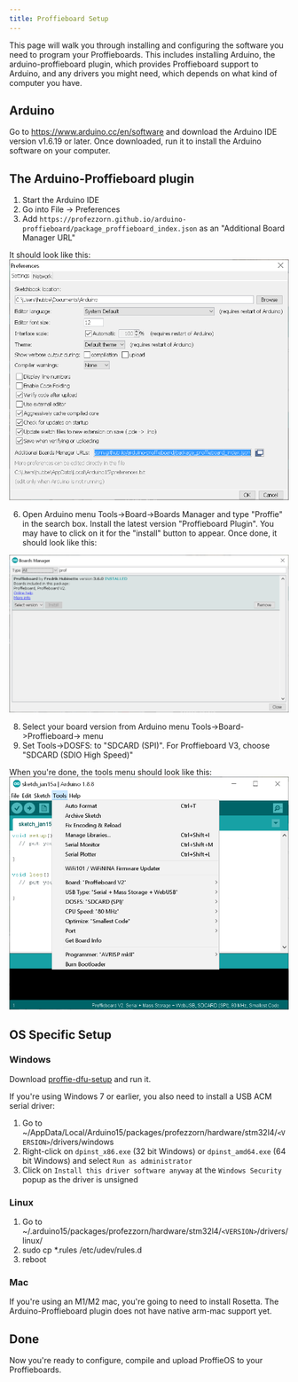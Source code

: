 ```yaml
---
title: Proffieboard Setup
---
```

This page will walk you through installing and configuring the software you need to program your Proffieboards. This includes installing Arduino, the arduino-proffieboard plugin, which provides Proffieboard support to Arduino, and any drivers you might need, which depends on what kind of computer you have.

## Arduino
Go to https://www.arduino.cc/en/software and download the Arduino IDE version v1.6.19 or later. Once downloaded, run it to install the Arduino software on your computer.

## The Arduino-Proffieboard plugin
 1. Start the Arduino IDE
 3. Go into File -> Preferences
 4. Add ```https://profezzorn.github.io/arduino-proffieboard/package_proffieboard_index.json``` as an "Additional Board Manager URL"

It should look like this:
![arduino preferences](/images/arduino_preferences.png)

 6. Open Arduino menu Tools->Board->Boards Manager and type "Proffie" in the search box. Install the latest version "Proffieboard Plugin". You may have to click on it for the "install" button to appear. Once done, it should look like this:

![arduino board manager](/images/arduino_board_manager.png)

 8. Select your board version from Arduino menu Tools->Board->Proffieboard-> menu 
 9. Set Tools->DOSFS: to "SDCARD (SPI)".  For Proffieboard V3, choose "SDCARD (SDIO High Speed)" 

When you're done, the tools menu should look like this:
![arduino tools menu](/images/arduino_tools_menu.png)


## OS Specific Setup

###  Windows
Download [proffie-dfu-setup](https://fredrik.hubbe.net/lightsaber/proffie-dfu-setup.exe) and run it.

If you're using Windows 7 or earlier, you also need to install a USB ACM serial driver:
 1. Go to ~/AppData/Local/Arduino15/packages/profezzorn/hardware/stm32l4/```<VERSION>```/drivers/windows
 2. Right-click on ```dpinst_x86.exe``` (32 bit Windows) or ```dpinst_amd64.exe``` (64 bit Windows) and select ```Run as administrator```
 3. Click on ```Install this driver software anyway``` at the ```Windows Security``` popup as the driver is unsigned

### Linux

 1. Go to ~/.arduino15/packages/profezzorn/hardware/stm32l4/```<VERSION>```/drivers/linux/
 2. sudo cp *.rules /etc/udev/rules.d
 3. reboot

### Mac
If you're using an M1/M2 mac, you're going to need to install Rosetta. The Arduino-Proffieboard plugin does not have native arm-mac support yet.

## Done

Now you're ready to configure, compile and upload ProffieOS to your Proffieboards.
